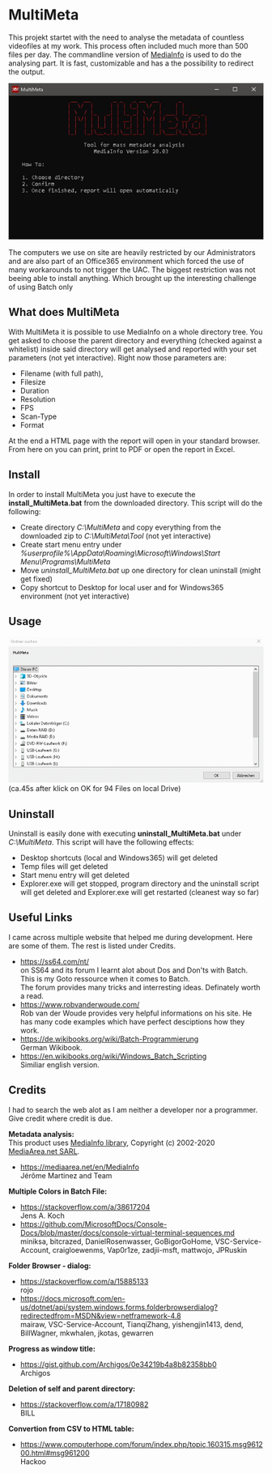 # MultiMeta

This projekt startet with the need to analyse the metadata of countless videofiles at my work. This process often included much more than 500 files per day.
The commandline version of [MediaInfo](https://mediaarea.net/en/MediaInfo) is used to do the analysing part. It is fast, customizable and has a the possibility to redirect the output.

![MultiMeta](MultiMeta_Gui.JPG)

The computers we use on site are heavily restricted by our Administrators and are also part of an Office365 environment which forced the use of many workarounds to not trigger the UAC. The biggest restriction was not beeing able to install anything. Which brought up the interesting challenge of using Batch only


## What does MultiMeta
With MultiMeta it is possible to use MediaInfo on a whole directory tree. You get asked to choose the parent directory and everything (checked against a whitelist) inside said directory will get analysed and reported with your set parameters (not yet interactive). Right now those parameters are:  
- Filename (with full path), 
- Filesize
- Duration
- Resolution
- FPS
- Scan-Type
- Format  

At the end a HTML page with the report will open in your standard browser.
From here on you can print, print to PDF or open the report in Excel.


## Install
In order to install MultiMeta you just have to execute the **install_MultiMeta.bat** from the downloaded directory.
This script will do the following:
- Create directory *C:\MultiMeta* and copy everything from the downloaded zip to *C:\MultiMeta\Tool* (not yet interactive)
- Create start menu entry under *%userprofile%\AppData\Roaming\Microsoft\Windows\Start Menu\Programs\MultiMeta*
- Move *uninstall_MultiMeta.bat* up one directory for clean uninstall (might get fixed)
- Copy shortcut to Desktop for local user and for Windows365 environment (not yet interactive)

## Usage

![MultiMeta](MultiMeta_usage.gif)  
(ca.45s after klick on OK for 94 Files on local Drive)

## Uninstall
Uninstall is easily done with executing **uninstall_MultiMeta.bat** under *C:\MultiMeta*.
This script will have the following effects:
- Desktop shortcuts (local and Windows365) will get deleted
- Temp files will get deleted
- Start menu entry will get deleted
- Explorer.exe will get stopped, program directory and the uninstall script will get deleted and Explorer.exe will get restarted (cleanest way so far)

## Useful Links
I came across multiple website that helped me during development. Here are some of them. The rest is listed under Credits.  
- https://ss64.com/nt/  
on SS64 and its forum I learnt alot about Dos and Don'ts with Batch. This is my Goto ressource when it comes to Batch.  
The forum provides many tricks and interresting ideas. Definately worth a read.  
- https://www.robvanderwoude.com/  
Rob van der Woude provides very helpful informations on his site. He has many code examples which have perfect desciptions how they work.  
- https://de.wikibooks.org/wiki/Batch-Programmierung  
German Wikibook.  
- https://en.wikibooks.org/wiki/Windows_Batch_Scripting  
Similiar english version.  


## Credits
I had to search the web alot as I am neither a developer nor a programmer.\
Give credit where credit is due.
  
**Metadata analysis:**  
This product uses [MediaInfo library](https://mediaarea.net/en/MediaInfo), Copyright (c) 2002-2020 [MediaArea.net SARL](info@mediaarea.net).  
- https://mediaarea.net/en/MediaInfo  
Jérôme Martinez and Team  
  
**Multiple Colors in Batch File:**  
- https://stackoverflow.com/a/38617204  
Jens A. Koch  
- https://github.com/MicrosoftDocs/Console-Docs/blob/master/docs/console-virtual-terminal-sequences.md  
miniksa, bitcrazed, DanielRosenwasser, GoBigorGoHome, VSC-Service-Account, craigloewenms, Vap0r1ze, zadjii-msft, mattwojo, JPRuskin  

**Folder Browser - dialog:**  
- https://stackoverflow.com/a/15885133  
rojo  
- https://docs.microsoft.com/en-us/dotnet/api/system.windows.forms.folderbrowserdialog?redirectedfrom=MSDN&view=netframework-4.8  
mairaw, VSC-Service-Account, TianqiZhang, yishengjin1413, dend, BillWagner, mkwhalen, jkotas, gewarren  

**Progress as window title:**  
- https://gist.github.com/Archigos/0e34219b4a8b82358bb0  
Archigos  

**Deletion of self and parent directory:**  
- https://stackoverflow.com/a/17180982  
BILL  

**Convertion from CSV to HTML table:**  
- https://www.computerhope.com/forum/index.php/topic,160315.msg961200.html#msg961200  
Hackoo  
